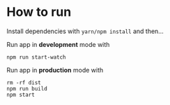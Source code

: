 # How to run

Install dependencies with `yarn/npm install` and then…

Run app in __development__ mode with

    npm run start-watch

Run app in __production__ mode with

    rm -rf dist
    npm run build
    npm start
